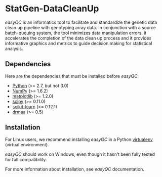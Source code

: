 # StatGen-DataCleanUp #

_easyQC_ is an informatics tool to facilitate and standardize the genetic data
clean up pipeline with genotyping array data. In conjunction with a source
batch-queuing system, the tool minimizes data manipulation errors, it
accelerates the completion of the data clean up process and it provides
informative graphics and metrics to guide decision making for statistical
analysis.



## Dependencies ##

Here are the dependencies that must be installed before _easyQC_:

*   [Python][1] (>= 2.7, but not 3.0)
*   [NumPy][2] (>= 1.6.2)
*   [matplotlib][3] (>= 1.2.0)
*   [scipy][4] (>= 0.11.0)
*   [scikit-learn][5] (>= 0.12.1)
*   [drmaa][6] (>= 0.5)



## Installation ##

For Linux users, we recommend installing _easyQC_ in a Python [virtualenv][7]
(virtual environment).

_easyQC_ should work on Windows, even though it hasn't been fully tested for
full compatibility.

For more information about installation, see _easyQC_ documentation.



[1]: http://python.org/
[2]: http://www.numpy.org/
[3]: http://matplotlib.org/
[4]: http://www.scipy.org/
[5]: http://scikit-learn.org/stable/
[6]: http://code.google.com/p/drmaa-python/
[7]: http://pypi.python.org/pypi/virtualenv
